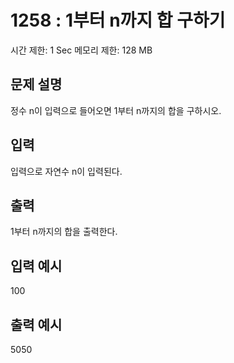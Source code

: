# 1258 : 1부터 n까지 합 구하기

시간 제한: 1 Sec 메모리 제한: 128 MB

## 문제 설명

정수 n이 입력으로 들어오면 1부터 n까지의 합을 구하시오.

## 입력

입력으로 자연수 n이 입력된다.

## 출력

1부터 n까지의 합을 출력한다.

## 입력 예시

100

## 출력 예시

5050
